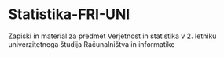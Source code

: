 # Statistika-FRI-UNI
Zapiski in material za predmet Verjetnost in statistika v 2. letniku univerzitetnega študija Računalništva in informatike
